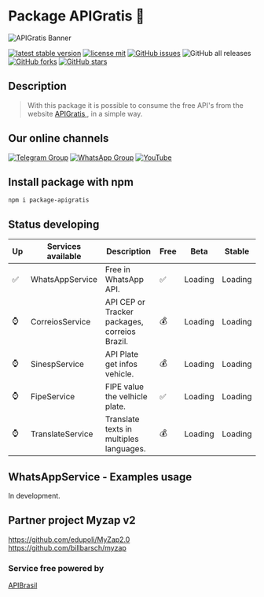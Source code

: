 # Package APIGratis 🚀


![APIGratis Banner](https://i.imgur.com/u6hYLsU.png)

[![latest stable version](https://poser.pugx.org/jhowbhz/package-apigratis-npm/v/stable.svg)](https://www.npmjs.com/package/package-apigratis)
[![license mit](https://poser.pugx.org/jhowbhz/package-apigratis-npm/license.svg)](https://www.npmjs.com/package/package-apigratis)
<a href="https://github.com/jhowbhz/package-apigratis-npm/issues" target="_blank"><img alt="GitHub issues" src="https://img.shields.io/github/issues/jhowbhz/package-apigratis-npm"></a>
<img alt="GitHub all releases" src="https://img.shields.io/github/downloads/jhowbhz/package-apigratis-npm/total">
<a href="https://github.com/jhowbhz/package-apigratis-npm/network" target="_blank"><img alt="GitHub forks" src="https://img.shields.io/github/forks/jhowbhz/package-apigratis-npm"></a>
<a href="https://github.com/jhowbhz/package-apigratis-npm/stargazers" target="_blank"><img alt="GitHub stars" src="https://img.shields.io/github/stars/jhowbhz/package-apigratis-npm"></a>

## Description
> With this package it is possible to consume the free API's from the website <a href="https://apigratis.com.br" target="_blank"> APIGratis </a>, in a simple way.

## Our online channels

[![Telegram Group](https://img.shields.io/badge/Telegram-Group-32AFED?logo=telegram)](https://t.me/apigratisoficial)
[![WhatsApp Group](https://img.shields.io/badge/WhatsApp-Group-25D366?logo=whatsapp)](https://chat.whatsapp.com/KsxrUGIPWvUBYAjI1ogaGs)
[![YouTube](https://img.shields.io/youtube/channel/subscribers/UC-_mG5VU7maEKt5rUj8tSbQ?label=YouTube)](https://www.youtube.com/channel/UC-_mG5VU7maEKt5rUj8tSbQ)


## Install package with npm
```npm i package-apigratis```

## Status developing

| Up  | Services available            | Description       | Free    | Beta        | Stable   |
------|-------------------------------|-------------------|---------| ------------------------- | ------------------------- |
| ✅ | WhatsAppService                | Free in WhatsApp API.        |   ✅   | Loading                | Loading                    |
| ⌚ | CorreiosService                | API CEP or Tracker packages, correios Brazil.      |   💰   | Loading                   | Loading                   |
| ⌚ | SinespService                  | API Plate get infos vehicle.       |   💰   | Loading                   | Loading                   |
| ⌚ | FipeService                    | FIPE value the velhicle plate.       |   ✅   | Loading                   | Loading                   |
| ⌚ | TranslateService               | Translate texts in multiples languages.      |   💰   | Loading                   | Loading                   |

## WhatsAppService - Examples usage
In development.

## Partner project Myzap v2
https://github.com/edupoli/MyZap2.0<br/>
https://github.com/billbarsch/myzap

### Service free powered by
<a href="https://apigratis.com.br" target="_blank"> APIBrasil </a>

